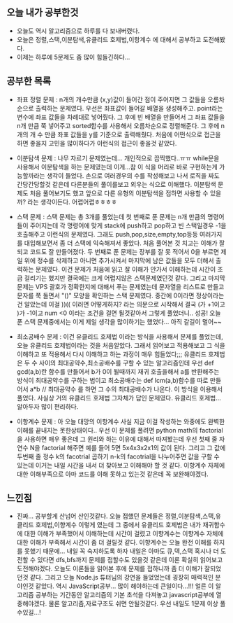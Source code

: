 ## 오늘 내가 공부한것
- 오늘도 역시 알고리즘으로 하루를 다 보내버렸다.
- 오늘은 정렬,스택,이분탐색,유클리드 호제법,이항계수 에 대해서 공부하고 도전해봤다.
- 이제는 하루에 5문제도 좀 많이 힘들긴하다...


## 공부한 목록
- 좌표 정렬 문제 : n개의 개수만큼 (x,y)값이 들어간 점이 주어지면 그 값들을 오름차순으로 출력하는 문제였다. 우선은 좌표값이 들어갈 배열을 생성해주고. point라는 변수에 좌표 값들을 차례대로 넣어줬다. 그 후에 빈 배열을 만들어서 그 좌표 값들을 n개 만큼 쭉 넣어주고 sorted함수를 사용해서 오름차순으로 정렬해준다. 그 후에 n개의 개 수 만큼 좌표 값들을 y를 기준으로 출력해줬다. 처음에 어떤식으로 접근을 하면 좋을지 고민을 많이하다가 이런식의 접근이 좋을것 같았다.


- 이분탐색 문제 : 나무 자르기 문제였는데... 개인적으로 끔찍했다..ㅠㅠ while문을 사용해서 이분탐색을 하는 문제였는데 이게...참 이 식을 머리로 바로 구현하는게 가능할까라는 생각이 들었다. 손으로 여러경우의 수를 작성해보고 나서 로직을 짜도 간당간당할것 같은데 다른분들의 풀이를보고 외우는 식으로 이해했다. 이분탐색 문제도 처음 풀어보기도 했고 앞으로 다른 유형의 이분탐색을 접하면 사용할 수 있을까? 라는 생각이든다. 어렵어렵ㅎㅎㅎㅎ


- 스택 문제 : 스택 문제는 총 3개를 풀었는데  첫 번째로 푼 문제는 n개 만큼의 명령어들이 주어지는데 각 명령어에 맞게 stack에 push하고 pop하고 빈 스택일경우 -1을 호출해주고 이런식의 문제였다. 그래도 push,pop,size,empty,top등등 여러가지를 대입해보면서 좀 더 스택에 익숙해져서 좋았다. 처음 풀어본 것 치고는 이해가 잘되고 코드도 잘 만들어졌다. 두 번째로 푼 문제는 장부를 잘 못 적어서 0을 부르면 제일 위에 정수를 삭제하고 아니면 추가시켜서 마지막에 남은 값들을 모두 더해서 출력하는 문제였다. 이건 문제가 처음에 읽고 잘 이해가 안가서 이해하는데 시간이 조금 걸리기는 했지만 결국에는 크게 어렵지않은 스택문제였던것 같다. 그리고 마지막 문제는 VPS 괄호가 정확한지에 대해서 푸는 문제였는데 문자열을 리스트로 만들고 문자를 쭉 돌면서 "()" 모양을 확인하는 스택 문제였다. 중간에 0이라면 정상이라는건 알았는데 이걸 ))(( 이러면 어떻게하지? 라는 의문으로 시작해서 결국 (가 +1이고 )가 -1이고 num <0 이라는 조건을 걸면 될것같아서 그렇게 풀었더니.. 성공! 오늘 푼 스택 문제중에서는 이게 제일 생각을 많이하기는 했었다... 아직 갈길이 멀어~~


- 최소공배수 문제 : 이건 유클리드 호제법 이라는 방식을 사용해서 문제를 풀었는데, 오늘 유클리드 호제법이라는 것을 처음알았다. 그래서 읽어보고 적용해보고 그 식을 이해하고 또 적용해서 다시 이해하고 하는 과정이 매우 힘들었다;;; 유클리드 호제법은 두 수 사이의 최대공약수,최소공배수를 구할 수 있는 알고리즘인데 우선 def gcd(a,b)란 함수를 만들어서 b가 0이 될때까지 재귀 호출을해서 a를 반환해주는 방식이 최대공약수를 구하는 법이고 최소공배수는 def lcm(a,b)함수를 따로 만들어서 a*b // 최대공약수 를 하면 그 수의 최대공배수가 나온다. 이 방식을 이용해서 풀었다. 사실상 거의 유클리드 호제법 그자체가 답인 문제였다. 유클리드 호제법... 알아두자 많이 편리하다.


- 이항계수 문제 : 아 오늘 대망의 이항계수 사실 지금 이걸 작성하는 와중에도 완벽한 이해를 끝내지는 못한상태이다.. 우선 이 문제를 풀려면 python math의 factorial을 사용하면 매우 좋은데 그 원리와 하는 이유에 대해서 따져봤는데 우선 첫째 줄 자연수 N을 factorial 해주면 예를 들어 5면 5x4x3x2x1의 값이 된다. 그리고 그 값에 두번째 줄 정수 k의 facotrial 곱하기 n-k의 facotrial을 나누어주면 값을 구할 수 있는데 이거는 내일 시간을 내서 더 찾아보고 이해해야 할 것 같다. 이항계수 자체에 대한 이해부족으로 아마 코드를 이해 못하고 있는것 같은데 꼭 보완해야겠다.


## 느낀점
- 진짜... 공부할게 산넘어 산인것같다. 오늘 접했던 문제들은 정렬,이분탐색,스택,유클리드 호제법,이향계수 이렇게 였는데 그 중에서 유클리드 호제법은 내가 재귀함수에 대한 이해가 부족했어서 이해하는데 시간이 걸렸고 이향계수는 이향계수 자체에 대한 이해가 부족해서 시간이 좀 더 걸릴것 같다. 이향계수는 오늘 완전 이해를 하지를 못했기 때문에... 내일 꼭 숙지하도록 하자 내일은 아마도 큐,덱,스택 혹시나 더 도전할 수 있다면 dfs,bfs까지 문제를 접할수도 있을것 같은데 이론 확실히 읽어보고 도전해야겠다. 오늘도 이론들을 읽어본 후에 문제를 접하니까 좀 더 이해가 잘되었던것 같다. 그리고 오늘 Node.js 튜터님의 강연을 들었었는데 굉장히 매력적인 분야인것 같았다. 역시 JavaScript공부... 많이 해야하는데 큰일이다...!!! 얼른 이 알고리즘 공부하는 기간동안 알고리즘의 기본 초석을 다져놓고 javascript공부에 열중해야겠다. 물론 알고리즘,자료구조도 쉬면 안될것같다. 우선 내일도 1문제 이상 풀 수있길...!
